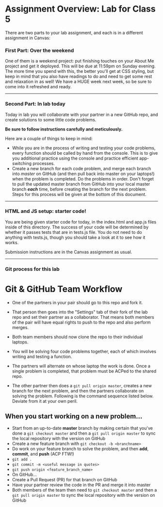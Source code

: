 # Assignment Overview: Lab for Class 5

There are two parts to your lab assignment, and each is in a different assignment in Canvas:

### First Part: Over the weekend

One of them is a weekend project: put finishing touches on your About Me project and get it deployed. This will be due at 11:59pm on Sunday evening. The more time you spend with this, the better you'll get at CSS styling, but keep in mind that you also have readings to do and need to get some rest and relaxation in as well! We have a HUGE week next week, so be sure to come into it refreshed and ready.

---

### Second Part: In lab today

Today in lab you will collaborate with your partner in a new GitHub repo, and create solutions to some little code problems.

**Be sure to follow instructions carefully and meticulously.**

Here are a couple of things to keep in mind:

* While you are in the process of writing and testing your code problems, every function should be called by hand from the console. This is to give you additional practice using the console and practice efficient app-switching processes.
* Create a new branch for each code problem, and merge each branch into *master* on GitHub (and then pull back into master on your laptops!) when the problem is completed. Do the problems in order. Don't forget to pull the updated master branch from GitHub into your local master branch ***each*** time, before creating the branch for the next problem. Steps for this process will be given at the bottom of this document.

---
### HTML and JS setup: starter code!
You are being given starter code for today, in the index.html and app.js files inside of this directory. The success of your code will be determined by whether it passes tests that are in tests.js file. You do not need to do anything with tests.js, though you should take a look at it to see how it works.

Submission instructions are in the Canvas assignment as usual.

---
### Git process for this lab

Git & GitHub Team Workflow
=================

* One of the partners in your pair should go to this repo and fork it.

* That person then goes into the "Settings" tab of their fork of the lab repo and set their partner as a collaborator. That means both members of the pair will have equal rights to push to the repo and also perform merges.

* Both team members should now clone the repo to their individual laptops.

* You will be solving four code problems together, each of which involves writing and testing a function.

* The partners will alternate on whose laptop the work is done. Once a single problem is completed, that problem must be ACPed to the shared repo.

* The other partner then does a `git pull origin master`, creates a new branch for the next problem, and then the partners collaborate on solving the problem. Following is the command sequence listed below. Deviate from it at your own peril.

## When you start working on a new problem...
* Start from an up-to-date **master** branch by making certain that you've done a `git checkout master` and then a `git pull origin master` to sync the local repository with the version on GitHub
*  Create a new feature branch with `git checkout -b <branchname>`  
* Do work on your feature branch to solve the problem, and then **add**, **commit**, and **push** (ACP FTW!)  
 * `git add .`  
 * `git commit -m <useful message in quotes>`   
 * `git push origin <feature_branch_name>`
* On GitHub...
 * Create a Pull Request (PR) for that branch on GitHub
 * Have your partner review the code in the PR and merge it into master
 * Both members of the team then need to `git checkout master` and then a `git pull origin master` to sync the local repository with the version on GitHub
